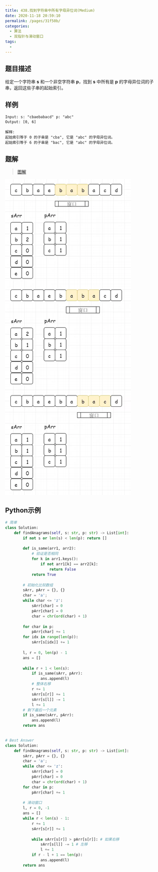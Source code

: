 ```yaml
---
title: 438.找到字符串中所有字母异位词(Medium)
date: 2020-11-18 20:59:10
permalink: /pages/31f50b/
categories: 
  - 算法
  - 双指针与滑动窗口
tags: 
  - 
---
```


## 题目描述

给定一个字符串 **s** 和一个非空字符串 **p**，找到 **s** 中所有是 **p** 的字母异位词的子串，返回这些子串的起始索引。

## 样例

```
Input: s: "cbaebabacd" p: "abc"
Output: [0, 6]

解释:
起始索引等于 0 的子串是 "cba", 它是 "abc" 的字母异位词。
起始索引等于 6 的子串是 "bac", 它是 "abc" 的字母异位词。
```

## 题解

> [图解](https://www.geekxh.com/1.5.%E6%BB%91%E5%8A%A8%E7%AA%97%E5%8F%A3%E7%B3%BB%E5%88%97/503.html#_02%E3%80%81%E9%A2%98%E8%A7%A3%E5%88%86%E6%9E%90)

![img](./assets/img/4.acb8c9b1.jpg)

## Python示例

```python
# 简单
class Solution:
    def findAnagrams(self, s: str, p: str) -> List[int]:
        if not s or len(s) < len(p): return []

        def is_same(arr1, arr2):
            # 验证是否相同
            for k in arr1.keys():
                if not arr1[k] == arr2[k]:
                    return False
            return True
				
        # 初始化比较数组
        sArr, pArr = {}, {}
        char = 'a';
        while char <= 'z':
            sArr[char] = 0
            pArr[char] = 0
            char = chr(ord(char) + 1)

        for char in p:
            pArr[char] += 1
        for idx in range(len(p)):
            sArr[s[idx]] += 1

        l, r = 0, len(p) - 1
        ans = []

        while r + 1 < len(s):
            if is_same(sArr, pArr):
                ans.append(l)
            # 整体右移
            r += 1
            sArr[s[r]] += 1
            sArr[s[l]] -= 1
            l += 1
        # 剩下最后一个元素
        if is_same(sArr, pArr):
            ans.append(l)
        return ans
        
```

```python
# Best Answer
class Solution:
    def findAnagrams(self, s: str, p: str) -> List[int]:
        sArr, pArr = {}, {} 
        char = 'a';
        while char <= 'z':
            sArr[char] = 0
            pArr[char] = 0
            char = chr(ord(char) + 1)
        for char in p:
            pArr[char] += 1
        
        # 滑动窗口
        l, r = 0, -1
        ans = []
        while r < len(s) - 1:
            r += 1
            sArr[s[r]] += 1
            
            while sArr[s[r]] > pArr[s[r]]: # 如果右移
                sArr[s[l]] -= 1 # 左移
                l += 1
            if r - l + 1 == len(p):
                ans.append(l)
        return ans
```